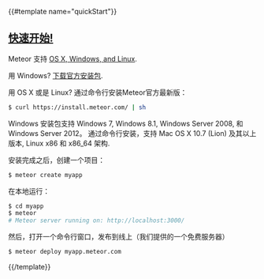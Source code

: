 {{#template name="quickStart"}}
## [快速开始!](#quickstart)

Meteor 支持 [OS X, Windows, and Linux](https://github.com/meteor/meteor/wiki/Supported-Platforms).

用 Windows?  [下载官方安装包](https://install.meteor.com/windows).

用 OS X 或是 Linux?  通过命令行安装Meteor官方最新版：

```bash
$ curl https://install.meteor.com/ | sh
```

Windows 安装包支持 Windows 7, Windows 8.1, Windows Server
2008, 和 Windows Server 2012。  通过命令行安装，支持 Mac OS X
10.7 (Lion) 及其以上版本,  Linux x86 和 x86_64 架构.

安装完成之后，创建一个项目：

```bash
$ meteor create myapp
```

在本地运行：

```bash
$ cd myapp
$ meteor
# Meteor server running on: http://localhost:3000/
```

然后，打开一个命令行窗口，发布到线上（我们提供的一个免费服务器）

```bash
$ meteor deploy myapp.meteor.com
```
{{/template}}
